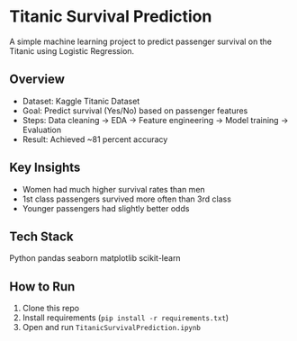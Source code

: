 # Titanic Survival Prediction

A simple machine learning project to predict passenger survival on the Titanic using Logistic Regression.

## Overview
- Dataset: Kaggle Titanic Dataset  
- Goal: Predict survival (Yes/No) based on passenger features  
- Steps: Data cleaning → EDA → Feature engineering → Model training → Evaluation  
- Result: Achieved ~81 percent accuracy 

## Key Insights
- Women had much higher survival rates than men  
- 1st class passengers survived more often than 3rd class  
- Younger passengers had slightly better odds  

## Tech Stack
Python
pandas
seaborn
matplotlib
scikit-learn  

## How to Run
1. Clone this repo  
2. Install requirements (`pip install -r requirements.txt`)  
3. Open and run `TitanicSurvivalPrediction.ipynb`  

